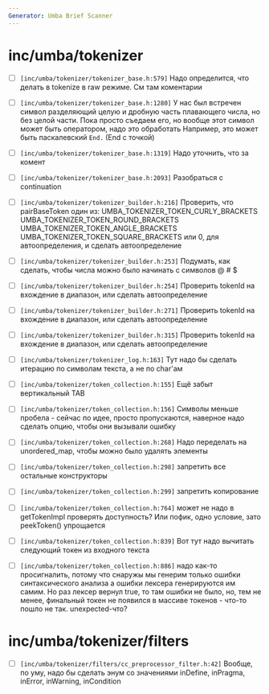 ```yaml
---
Generator: Umba Brief Scanner
---
```


# inc/umba/tokenizer

- [ ] `[inc/umba/tokenizer/tokenizer_base.h:579]`
  Надо определится, что делать в tokenize в raw режиме. См там коментарии

- [ ] `[inc/umba/tokenizer/tokenizer_base.h:1280]`
  У нас был встречен символ разделяющий целую и дробную часть плавающего числа,
  но без целой части. Пока просто съедаем его, но вообще этот символ может быть
  оператором, надо это обработать Например, это может быть паскалевский `End.`
  (End с точкой)

- [ ] `[inc/umba/tokenizer/tokenizer_base.h:1319]`
  Надо уточнить, что за комент

- [ ] `[inc/umba/tokenizer/tokenizer_base.h:2093]`
  Разобраться с continuation

- [ ] `[inc/umba/tokenizer/tokenizer_builder.h:216]`
  Проверить, что pairBaseToken один из: UMBA_TOKENIZER_TOKEN_CURLY_BRACKETS
  UMBA_TOKENIZER_TOKEN_ROUND_BRACKETS UMBA_TOKENIZER_TOKEN_ANGLE_BRACKETS
  UMBA_TOKENIZER_TOKEN_SQUARE_BRACKETS или 0, для автоопределения, и сделать
  автоопределение

- [ ] `[inc/umba/tokenizer/tokenizer_builder.h:253]`
  Подумать, как сделать, чтобы числа можно было начинать с символов @ # $

- [ ] `[inc/umba/tokenizer/tokenizer_builder.h:254]`
  Проверить tokenId на вхождение в диапазон, или сделать автоопределение

- [ ] `[inc/umba/tokenizer/tokenizer_builder.h:271]`
  Проверить tokenId на вхождение в диапазон, или сделать автоопределение

- [ ] `[inc/umba/tokenizer/tokenizer_builder.h:315]`
  Проверить tokenId на вхождение в диапазон, или сделать автоопределение

- [ ] `[inc/umba/tokenizer/tokenizer_log.h:163]`
  Тут надо бы сделать итерацию по символам текста, а не по char'ам

- [ ] `[inc/umba/tokenizer/token_collection.h:155]`
  Ещё забыт вертикальный TAB

- [ ] `[inc/umba/tokenizer/token_collection.h:156]`
  Символы меньше пробела - сейчас по идее, просто пропускаются, наверное надо
  сделать опцию, чтобы они вызывали ошибку

- [ ] `[inc/umba/tokenizer/token_collection.h:268]`
  Надо переделать на unordered_map, чтобы можно было удалять элементы

- [ ] `[inc/umba/tokenizer/token_collection.h:298]`
  запретить все остальные конструкторы

- [ ] `[inc/umba/tokenizer/token_collection.h:299]`
  запретить копирование

- [ ] `[inc/umba/tokenizer/token_collection.h:764]`
  может не надо в getTokenImpl проверять доступность? Или пофик, одно условие,
  зато peekToken() упрощается

- [ ] `[inc/umba/tokenizer/token_collection.h:839]`
  Вот тут надо вычитать следующий токен из входного текста

- [ ] `[inc/umba/tokenizer/token_collection.h:886]`
  надо как-то просигналить, потому что снаружы мы генерим только ошибки
  синтаксического анализа а ошибки лексера генерируются им самим. Но раз лексер
  вернул true, то там ошибки не было, но, тем не менее, финальный токен не
  появился в массиве токенов - что-то пошло не так. unexpected-что?



# inc/umba/tokenizer/filters

- [ ] `[inc/umba/tokenizer/filters/cc_preprocessor_filter.h:42]`
  Вообще, по уму, надо бы сделать энум со значениями inDefine, inPragma, inError,
  inWarning, inCondition

